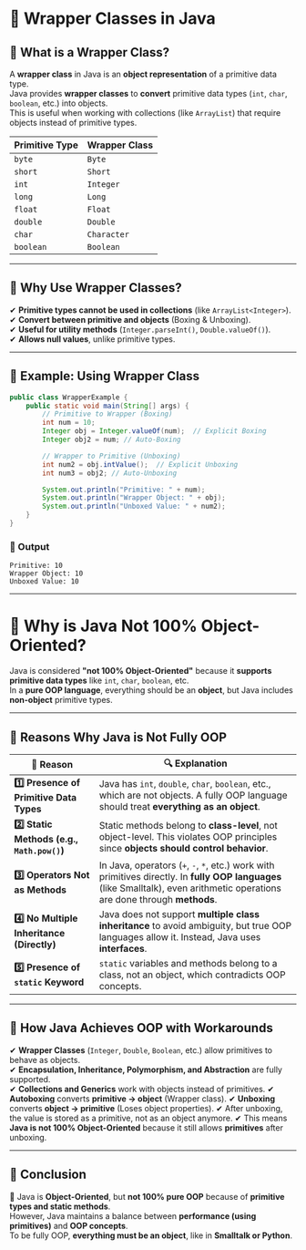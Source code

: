 # 📌 **Wrapper Classes in Java**

## 🔹 **What is a Wrapper Class?**
A **wrapper class** in Java is an **object representation** of a primitive data type.  
Java provides **wrapper classes** to **convert** primitive data types (`int`, `char`, `boolean`, etc.) into objects.  
This is useful when working with collections (like `ArrayList`) that require objects instead of primitive types.

| **Primitive Type** | **Wrapper Class** |
|--------------------|------------------|
| `byte`            | `Byte`            |
| `short`           | `Short`           |
| `int`             | `Integer`         |
| `long`            | `Long`            |
| `float`           | `Float`           |
| `double`          | `Double`          |
| `char`            | `Character`       |
| `boolean`         | `Boolean`         |

---

## 🔹 **Why Use Wrapper Classes?**
✔ **Primitive types cannot be used in collections** (like `ArrayList<Integer>`).  
✔ **Convert between primitive and objects** (Boxing & Unboxing).  
✔ **Useful for utility methods** (`Integer.parseInt()`, `Double.valueOf()`).  
✔ **Allows null values**, unlike primitive types.  

---

## 🔹 **Example: Using Wrapper Class**
```java
public class WrapperExample {
    public static void main(String[] args) {
        // Primitive to Wrapper (Boxing)
        int num = 10;
        Integer obj = Integer.valueOf(num);  // Explicit Boxing
        Integer obj2 = num; // Auto-Boxing

        // Wrapper to Primitive (Unboxing)
        int num2 = obj.intValue();  // Explicit Unboxing
        int num3 = obj2; // Auto-Unboxing

        System.out.println("Primitive: " + num);
        System.out.println("Wrapper Object: " + obj);
        System.out.println("Unboxed Value: " + num2);
    }
}
```
### 🔹 Output
```
Primitive: 10
Wrapper Object: 10
Unboxed Value: 10
```
---
# 🤔 **Why is Java Not 100% Object-Oriented?**

Java is considered **"not 100% Object-Oriented"** because it **supports primitive data types** like `int`, `char`, `boolean`, etc.  
In a **pure OOP language**, everything should be an **object**, but Java includes **non-object** primitive types.

---

## 🔹 **Reasons Why Java is Not Fully OOP**
| 🔢 **Reason** | 🔍 **Explanation** |
|--------------|------------------|
| **1️⃣ Presence of Primitive Data Types** | Java has `int`, `double`, `char`, `boolean`, etc., which are not objects. A fully OOP language should treat **everything as an object**. |
| **2️⃣ Static Methods (e.g., `Math.pow()`)** | Static methods belong to **class-level**, not object-level. This violates OOP principles since **objects should control behavior**. |
| **3️⃣ Operators Not as Methods** | In Java, operators (`+`, `-`, `*`, etc.) work with primitives directly. In **fully OOP languages** (like Smalltalk), even arithmetic operations are done through **methods**. |
| **4️⃣ No Multiple Inheritance (Directly)** | Java does not support **multiple class inheritance** to avoid ambiguity, but true OOP languages allow it. Instead, Java uses **interfaces**. |
| **5️⃣ Presence of `static` Keyword** | `static` variables and methods belong to a class, not an object, which contradicts OOP concepts. |

---

## 🔹 **How Java Achieves OOP with Workarounds**
✔ **Wrapper Classes** (`Integer`, `Double`, `Boolean`, etc.) allow primitives to behave as objects.  
✔ **Encapsulation, Inheritance, Polymorphism, and Abstraction** are fully supported.  
✔ **Collections and Generics** work with objects instead of primitives. 
✔ **Autoboxing** converts **primitive → object** (Wrapper class).
✔ **Unboxing** converts **object → primitive** (Loses object properties).
✔ After unboxing, the value is stored as a primitive, not as an object anymore.
✔ This means **Java is not 100% Object-Oriented** because it still allows **primitives** after unboxing.

---

## 🎯 **Conclusion**
🚀 Java is **Object-Oriented**, but **not 100% pure OOP** because of **primitive types and static methods**.  
However, Java maintains a balance between **performance (using primitives)** and **OOP concepts**.  
To be fully OOP, **everything must be an object**, like in **Smalltalk or Python**.
